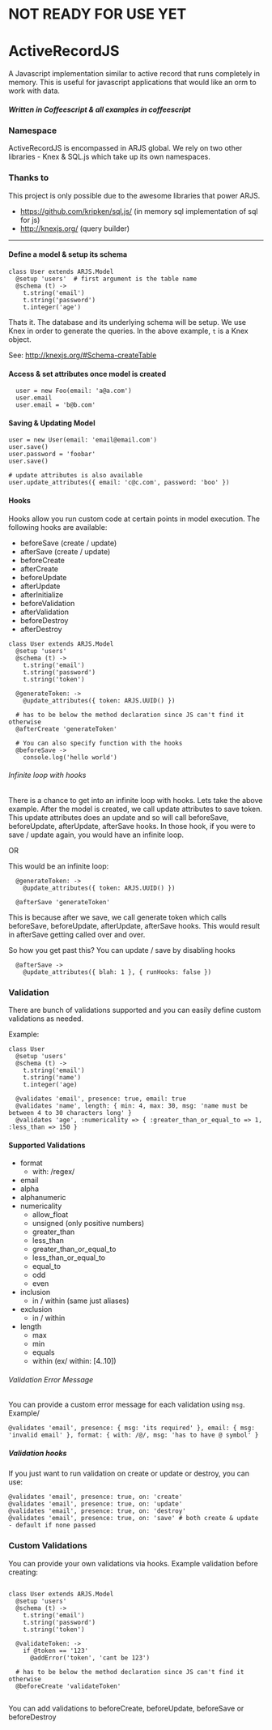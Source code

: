 # NOT READY FOR USE YET

# ActiveRecordJS

A Javascript implementation similar to active record that runs completely in memory. This is useful for javascript applications that would like an orm to work with data.

##### Written in Coffeescript & all examples in coffeescript

### Namespace

ActiveRecordJS is encompassed in ARJS global. We rely on two other libraries - Knex & SQL.js which take up its own namespaces. 

### Thanks to

This project is only possible due to the awesome libraries that power ARJS. 

* https://github.com/kripken/sql.js/ (in memory sql implementation of sql for js)
* http://knexjs.org/ (query builder) 

-------------


#### Define a model & setup its schema

```
class User extends ARJS.Model
  @setup 'users'  # first argument is the table name
  @schema (t) ->
    t.string('email')
    t.string('password')
    t.integer('age')
```

Thats it. The database and its underlying schema will be setup. We use Knex in order to generate the queries. In the above example, `t` is a Knex object.

See: http://knexjs.org/#Schema-createTable

#### Access & set attributes once model is created

```
  user = new Foo(email: 'a@a.com')
  user.email
  user.email = 'b@b.com'
```

#### Saving & Updating Model

```
user = new User(email: 'email@email.com')
user.save()
user.password = 'foobar'
user.save()

# update attributes is also available
user.update_attributes({ email: 'c@c.com', password: 'boo' })
```

#### Hooks

Hooks allow you run custom code at certain points in model execution. The following hooks are available:

* beforeSave (create / update)
* afterSave (create / update)
* beforeCreate
* afterCreate
* beforeUpdate
* afterUpdate
* afterInitialize
* beforeValidation
* afterValidation
* beforeDestroy
* afterDestroy

```
class User extends ARJS.Model
  @setup 'users'
  @schema (t) ->
    t.string('email')
    t.string('password')
    t.string('token')
  
  @generateToken: ->
    @update_attributes({ token: ARJS.UUID() })
  
  # has to be below the method declaration since JS can't find it otherwise
  @afterCreate 'generateToken'
  
  # You can also specify function with the hooks
  @beforeSave ->
    console.log('hello world')
```

###### Infinite loop with hooks

There is a chance to get into an infinite loop with hooks. Lets take the above example. After the model is created, we call update attributes to save token. This update attributes does an update and so will call beforeSave, beforeUpdate, afterUpdate, afterSave hooks. In those hook, if you were to save / update again, you would have an infinite loop. 

OR 

This would be an infinite loop:

```
  @generateToken: ->
    @update_attributes({ token: ARJS.UUID() })

  @afterSave 'generateToken'
```

This is because after we save, we call generate token which calls beforeSave, beforeUpdate, afterUpdate, afterSave hooks. This would result in afterSave getting called over and over. 

So how you get past this? You can update / save by disabling hooks

```
  @afterSave ->
    @update_attributes({ blah: 1 }, { runHooks: false })
```

### Validation

There are bunch of validations supported and you can easily define custom validations as needed. 

Example:

```
class User
  @setup 'users'
  @schema (t) ->
    t.string('email')
    t.string('name')
    t.integer('age)
  
  @validates 'email', presence: true, email: true
  @validates 'name', length: { min: 4, max: 30, msg: 'name must be between 4 to 30 characters long' }
  @validates 'age', :numericality => { :greater_than_or_equal_to => 1, :less_than => 150 }

```

#### Supported Validations

* format
  * with: /regex/
* email
* alpha
* alphanumeric
* numericality
  * allow_float
  * unsigned (only positive numbers)
  * greater_than
  * less_than
  * greater_than_or_equal_to
  * less_than_or_equal_to
  * equal_to
  * odd
  * even
* inclusion
  * in / within (same just aliases)
* exclusion
  * in / within
* length
  * max
  * min
  * equals
  * within (ex/ within: [4..10])
 
###### Validation Error Message

You can provide a custom error message for each validation using `msg`. Example/ 

```
@validates 'email', presence: { msg: 'its required' }, email: { msg: 'invalid email' }, format: { with: /@/, msg: 'has to have @ symbol' }
```

##### Validation hooks


If you just want to run validation on create or update or destroy, you can use:

```
@validates 'email', presence: true, on: 'create'
@validates 'email', presence: true, on: 'update'
@validates 'email', presence: true, on: 'destroy'
@validates 'email', presence: true, on: 'save' # both create & update - default if none passed
```

### Custom Validations

You can provide your own validations via hooks. Example validation before creating:

```

class User extends ARJS.Model
  @setup 'users'
  @schema (t) ->
    t.string('email')
    t.string('password')
    t.string('token')
  
  @validateToken: ->
    if @token == '123'
      @addError('token', 'cant be 123')
  
  # has to be below the method declaration since JS can't find it otherwise
  @beforeCreate 'validateToken'


```

You can add validations to beforeCreate, beforeUpdate, beforeSave or beforeDestroy